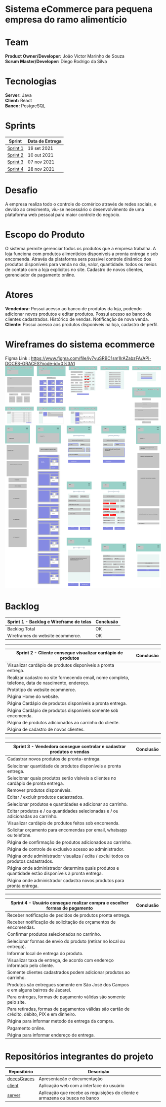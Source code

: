 # Sistema eCommerce para pequena empresa do ramo alimentício

# Team
**Product Owner/Developer:** João Victor Marinho de Souza <br>
**Scrum Master/Developer:** Diego Rodrigo da Silva  
 

# Tecnologias
**Server:** Java  
**Client:** React  
**Banco:** PostgreSQL  

# Sprints
| Sprint                                                              | Data de Entrega |
| ------------------------------------------------------------------- | --------------- |
| [Sprint 1](https://github.com/doceGraceseCommerce/docesGraces/tree/sprint-1) | 19 set 2021     |
| [Sprint 2](https://github.com/doceGraceseCommerce/docesGraces/tree/sprint-2) | 10 out 2021     |
| [Sprint 3](https://github.com/doceGraceseCommerce/docesGraces/tree/sprint-3) | 07 nov 2021     |
| [Sprint 4](https://github.com/doceGraceseCommerce/docesGraces/tree/sprint-4) | 28 nov 2021     |


# Desafio
A empresa realiza todo o controle do comérico através de redes sociais, e devido ao cresimento, viu-se necessário o desenvolvimento de uma plataforma web pessoal para maior controle do negócio. 

# Escopo do Produto
O sistema permite gerenciar todos os produtos que a empresa trabalha. A loja funciona com produtos alimentícios disponíveis a pronta entrega e sob encomenda. Através da plataforma sera possivel controle dinâmico dos produtos disponíveis para venda no dia, valor, quantidade. todos os meios de contato com a loja explicitos no site. Cadastro de novos clientes, gerenciador de pagamento online.

# Atores
**Vendedora:** Possui acesso ao banco de produtos da loja, podendo adicionar novos produtos e editar produtos. Possui acesso ao banco de clientes cadastrados. Histórico de vendas. Notificação de nova venda. <br>
**Cliente:** Possui acesso aos produtos disponíveis na loja, cadastro de perfil.

# Wireframes do sistema ecommerce
Figma Link : https://www.figma.com/file/iv7vuSRBC1sm1IrAZabzFA/API-DOCES-GRACES?node-id=0%3A1
![](./images/desktop_wireframes.png)
![](./images/mobile_wireframes.png)

# Backlog


 
| Sprint 1 - Backlog e Wireframe de telas | Conclusão |
| --------------------------------------- | --------- |
| Backlog Total                                        | OK          |
| Wireframes do website ecommerce.        | OK          |



<hr>

| Sprint 2 - Cliente consegue visualizar cardápio de produtos | Conclusão |
| ------------------------------------------------------------------- | --------------- |
| Visualizar cardápio de produtos disponíveis a pronta entrega. |  |
| Realizar cadastro no site fornecendo email, nome completo, telefone, data de nascimento, endereço. |  |
| Protótipo do website ecommerce.    |  |
| Página Home do website.    |  |
| Página Cardápio de produtos disponíveis a pronta entrega.    |  |
| Página Cardápio de produtos disponíveis somente sob encomenda.    |  |
| Página de produtos adicionados ao carrinho do cliente.    |  |
| Página de cadastro de novos clientes.    |  |



<hr>

| Sprint 3 - Vendedora consegue controlar e cadastrar produtos e vendas                                | Conclusão |
| ------------------------------------------------------------------- | --------------- |
| Cadastrar novos produtos de pronta-entrega. |  |
| Selecionar quantidade de produtos disponíveis a pronta entrega. |  |
| Selecionar quais produtos serão visíveis a clientes no cardápio de pronta entrega. |  |
| Remover produtos disponéveis. |  |
| Editar / excluir produtos cadastrados. |  |
| Selecionar produtos e quantidades e adicionar ao carrinho. |  |
| Editar produtos e / ou quantidades selecionadas e / ou adicionadas ao carrinho. |  |
| Visualizar cardápio de produtos feitos sob encomenda. |  |
| Solicitar orçamento para encomendas por email, whatsapp ou telefone. |  |
| Página de confirmação de produtos adicionados ao carrinho. |  |
| Página de controle de exclusivo acesso ao administrador. |  |
| Página onde administrador visualiza / edita / exclui todos os produtos cadastrados. |  |
| Página onde administrador determina quais produtos e quantidade estão disponíveis à pronta entrega. |  |
| Página onde administrador cadastra novos produtos para pronta entrega. |  |

<hr>


 | Sprint 4 - Usuário consegue realizar compra e escolher formas de pagamento                                     | Conclusão |
| ------------------------------------------------------------------- | --------------- |
| Receber notificação de pedidos de produtos pronta entrega. |  |
| Receber notificação de solicitação de orçamentos de encomendas. |  |
| Confirmar produtos selecionados no carrinho. |  |
| Selecionar formas de envio do produto (retirar no local ou entrega). |  |
| Informar local de entrega do produto. |  |
| Visualizar taxa de entrega, de acordo com endereço informado pelo cliente. |  |
| Somente clientes cadastrados podem adicionar produtos ao carrinho. |  |
| Produtos são entregues somente em São José dos Campos e em alguns bairros de Jacareí. |  |
| Para entregas, formas de pagamento válidas são somente pelo site. |  |
| Para retiradas, formas de pagamentos válidas são cartão de crédito, débito, PIX e em dinheiro. |  |
| Página para informar metodo de entrega da compra. |  |
| Pagamento online. |  |
| Página para informar endereço de entrega. |  |










# Repositórios integrantes do projeto

| Repositório                                                       | Descrição                                                                   |
| ----------------------------------------------------------------- | --------------------------------------------------------------------------- |
| [docesGraces](https://github.com/doceGraceseCommerce/docesGraces) | Apresentação e documentação|
| [client](https://github.com/doceGraceseCommerce/client)           | Aplicação web com a interface do usuário                                    |
| [server](https://github.com/doceGraceseCommerce/server)           | Aplicação que recebe as requisições do cliente e armazena ou busca no banco |
